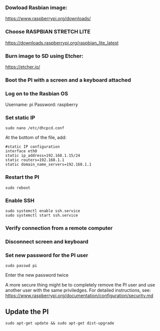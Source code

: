 ### Dowload Rasbian image:
https://www.raspberrypi.org/downloads/

### Choose RASPBIAN STRETCH LITE
https://downloads.raspberrypi.org/raspbian_lite_latest

### Burn image to SD using Etcher:
https://etcher.io/

### Boot the PI with a screen and a keyboard attached

### Log on to the Rasbian OS
Username: pi
Password: raspberry

### Set static IP
```
sudo nano /etc/dhcpcd.conf 
```

At the bottom of the file, add:
```
#static IP configuration
interface eth0
static ip_address=192.168.1.15/24
static routers=192.168.1.1
static domain_name_servers=192.168.1.1
```

### Restart the PI
```sudo reboot```

### Enable SSH
```
sudo systemctl enable ssh.service
sudo systemctl start ssh.service
```

### Verify connection from a remote computer

### Disconnect screen and keyboard

### Set new password for the PI user
```
sudo passwd pi
```
Enter the new password twice

A more secure thing might be to completely remove the PI user and use another user with the same priviledges. For detailed instructions, see: https://www.raspberrypi.org/documentation/configuration/security.md

## Update the PI
```
sudo apt-get update && sudo apt-get dist-upgrade
```
